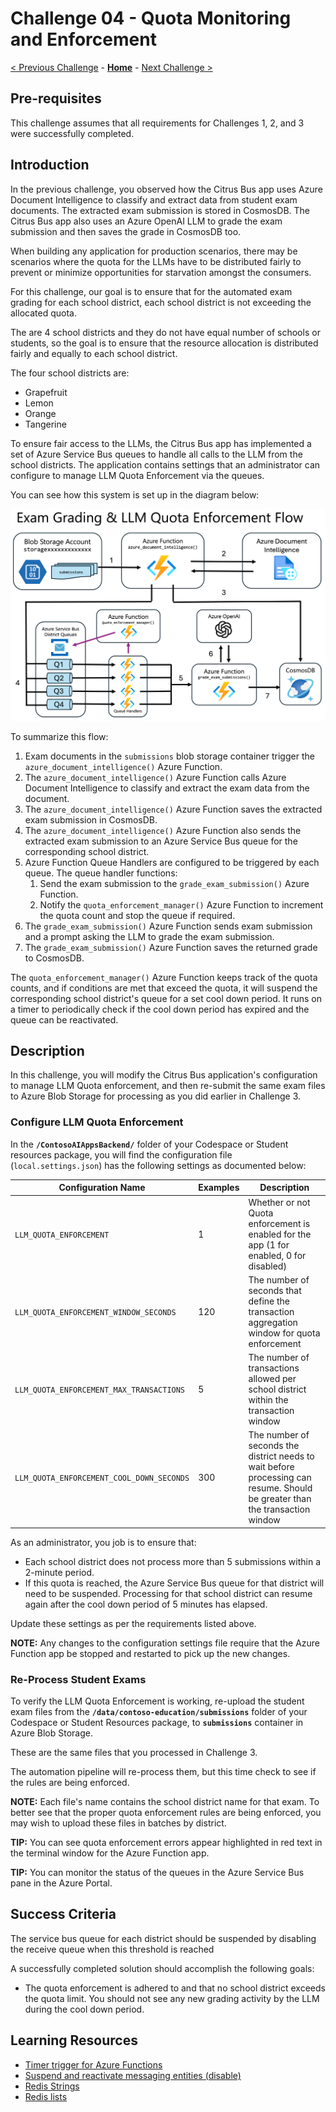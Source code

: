 # Challenge 04 - Quota Monitoring and Enforcement

[< Previous Challenge](./Challenge-03.md) - **[Home](../README.md)** - [Next Challenge >](./Challenge-05.md)

## Pre-requisites

This challenge assumes that all requirements for Challenges 1, 2, and 3 were successfully completed.

## Introduction

In the previous challenge, you observed how the Citrus Bus app uses Azure Document Intelligence to classify and extract data from student exam documents. The extracted exam submission is stored in CosmosDB. The Citrus Bus app also uses an Azure OpenAI LLM to grade the exam submission and then saves the grade in CosmosDB too.

When building any application for production scenarios, there may be scenarios where the quota for the LLMs have to be distributed fairly to prevent or minimize opportunities for starvation amongst the consumers.

For this challenge, our goal is to ensure that for the automated exam grading for each school district, each school district is not exceeding the allocated quota.

The are 4 school districts and they do not have equal number of schools or students, so the goal is to ensure that the resource allocation is distributed fairly and equally to each school district.

The four school districts are:
- Grapefruit
- Lemon
- Orange
- Tangerine

To ensure fair access to the LLMs, the Citrus Bus app has implemented a set of Azure Service Bus queues to handle all calls to the LLM from the school districts. The application contains settings that an administrator can configure to manage LLM Quota Enforcement via the queues.  
 
You can see how this system is set up in the diagram below:

![Exam grading & LLM Quota Enforcement Flow](../images/c4-exam-grading-flow.png)

To summarize this flow:

1. Exam documents in the `submissions` blob storage container trigger the `azure_document_intelligence()` Azure Function.
1. The `azure_document_intelligence()` Azure Function calls Azure Document Intelligence to classify and extract the exam data from the document.
1. The `azure_document_intelligence()` Azure Function saves the extracted exam submission in CosmosDB.
1. The `azure_document_intelligence()` Azure Function also sends the extracted exam submission to an Azure Service Bus queue for the corresponding school district.
1. Azure Function Queue Handlers are configured to be triggered by each queue. The queue handler functions:
   1. Send the exam submission to the `grade_exam_submission()` Azure Function.
   2. Notify the `quota_enforcement_manager()` Azure Function to increment the quota count and stop the queue if required.
1. The `grade_exam_submission()` Azure Function sends exam submission and a prompt asking the LLM to grade the exam submission.
1. The `grade_exam_submission()` Azure Function saves the returned grade to CosmosDB.

The `quota_enforcement_manager()` Azure Function keeps track of the quota counts, and if conditions are met that exceed the quota, it will suspend the corresponding school district's queue for a set cool down period.  It runs on a timer to periodically check if the cool down period has expired and the queue can be reactivated.

## Description

In this challenge, you will modify the Citrus Bus application's configuration to manage LLM Quota enforcement, and then re-submit the same exam files to Azure Blob Storage for processing as you did earlier in Challenge 3.

### Configure LLM Quota Enforcement

In the **`/ContosoAIAppsBackend/`** folder of your Codespace or Student resources package, you will find the configuration file (`local.settings.json`) has the following settings as documented below:

| Configuration Name | Examples| Description|
|--------------|-----------|------------|
| `LLM_QUOTA_ENFORCEMENT` | 1     | Whether or not Quota enforcement is enabled for the app (1 for enabled, 0 for disabled)        |
| `LLM_QUOTA_ENFORCEMENT_WINDOW_SECONDS`      | 120  | The number of seconds that define the transaction aggregation window for quota enforcement       |
| `LLM_QUOTA_ENFORCEMENT_MAX_TRANSACTIONS`      | 5  | The number of transactions allowed per school district within the transaction window       |
| `LLM_QUOTA_ENFORCEMENT_COOL_DOWN_SECONDS`      | 300  | The number of seconds the district needs to wait before processing can resume. Should be greater than the transaction window       |

As an administrator, you job is to ensure that:
- Each school district does not process more than 5 submissions within a 2-minute period. 
- If this quota is reached, the Azure Service Bus queue for that district will need to be suspended. Processing for that school district can resume again after the cool down period of 5 minutes has elapsed.

Update these settings as per the requirements listed above.

**NOTE:** Any changes to the configuration settings file require that the Azure Function app be stopped and restarted to pick up the new changes.

### Re-Process Student Exams

To verify the LLM Quota Enforcement is working, re-upload the student exam files from the **`/data/contoso-education/submissions`** folder of your Codespace or Student Resources package, to **`submissions`** container in Azure Blob Storage.

These are the same files that you processed in Challenge 3.

The automation pipeline will re-process them, but this time check to see if the rules are being enforced.

**NOTE:** Each file's name contains the school district name for that exam. To better see that the proper quota enforcement rules are being enforced, you may wish to upload these files in batches by district.

**TIP:** You can see quota enforcement errors appear highlighted in red text in the terminal window for the Azure Function app.

**TIP:** You can monitor the status of the queues in the Azure Service Bus pane in the Azure Portal.

## Success Criteria

The service bus queue for each district should be suspended by disabling the receive queue when this threshold is reached

A successfully completed solution should accomplish the following goals:

- The quota enforcement is adhered to and that no school district exceeds the quota limit. You should not see any new grading activity by the LLM during the cool down period.



## Learning Resources

- [Timer trigger for Azure Functions](https://learn.microsoft.com/en-us/azure/azure-functions/functions-bindings-timer)
- [Suspend and reactivate messaging entities (disable)](https://learn.microsoft.com/en-us/azure/service-bus-messaging/entity-suspend#suspension-states)
- [Redis Strings](https://redis.io/docs/data-types/strings/)
- [Redis lists](https://redis.io/docs/data-types/lists/)
